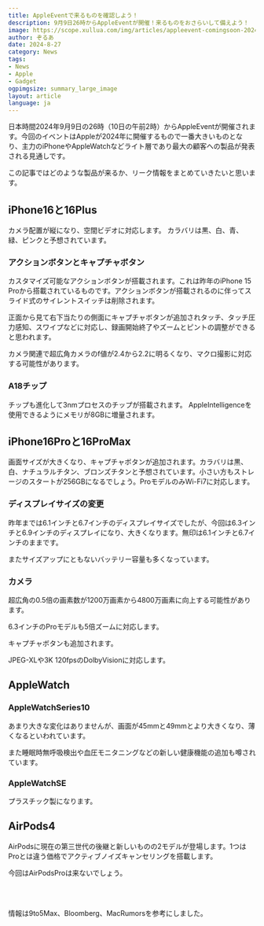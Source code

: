 ```yaml
---
title: AppleEventで来るものを確認しよう！
description: 9月9日26時からAppleEventが開催！来るものをおさらいして備えよう！
image: https://scope.xullua.com/img/articles/appleevent-comingsoon-202490909.webp
author: ぞるあ
date: 2024-8-27
category: News
tags:
- News
- Apple
- Gadget
ogpimgsize: summary_large_image
layout: article
language: ja
---
```

日本時間2024年9月9日の26時（10日の午前2時）からAppleEventが開催されます。今回のイベントはAppleが2024年に開催するもので一番大きいものとなり、主力のiPhoneやAppleWatchなどライト層であり最大の顧客への製品が発表される見通しです。

この記事ではどのような製品が来るか、リーク情報をまとめていきたいと思います。


## iPhone16と16Plus
カメラ配置が縦になり、空間ビデオに対応します。
カラバリは黒、白、青、緑、ピンクと予想されています。

### アクションボタンとキャプチャボタン
カスタマイズ可能なアクションボタンが搭載されます。これは昨年のiPhone 15 Proから搭載されているものです。アクションボタンが搭載されるのに伴ってスライド式のサイレントスイッチは削除されます。

正面から見て右下当たりの側面にキャプチャボタンが追加されタッチ、タッチ圧力感知、スワイプなどに対応し、録画開始終了やズームとピントの調整ができると思われます。

カメラ関連で超広角カメラのf値が2.4から2.2に明るくなり、マクロ撮影に対応する可能性があります。


### A18チップ
チップも進化して3nmプロセスのチップが搭載されます。
AppleIntelligenceを使用できるようにメモリが8GBに増量されます。


## iPhone16Proと16ProMax
画面サイズが大きくなり、キャプチャボタンが追加されます。カラバリは黒、白、ナチュラルチタン、ブロンズチタンと予想されています。小さい方もストレージのスタートが256GBになるでしょう。ProモデルのみWi-Fi7に対応します。

### ディスプレイサイズの変更
昨年までは6.1インチと6.7インチのディスプレイサイズでしたが、今回は6.3インチと6.9インチのディスプレイになり、大きくなります。無印は6.1インチと6.7インチのままです。

またサイズアップにともないバッテリー容量も多くなっています。

### カメラ
超広角の0.5倍の画素数が1200万画素から4800万画素に向上する可能性があります。

6.3インチのProモデルも5倍ズームに対応します。

キャプチャボタンも追加されます。

JPEG-XLや3K 120fpsのDolbyVisionに対応します。


## AppleWatch
### AppleWatchSeries10
あまり大きな変化はありませんが、画面が45mmと49mmとより大きくなり、薄くなるといわれています。

また睡眠時無呼吸検出や血圧モニタニングなどの新しい健康機能の追加も噂されています。


### AppleWatchSE
プラスチック製になります。


## AirPods4
AirPodsに現在の第三世代の後継と新しいものの2モデルが登場します。1つはProとは違う価格でアクティブノイズキャンセリングを搭載します。

今回はAirPodsProは来ないでしょう。


<br><br>

情報は9to5Max、Bloomberg、MacRumorsを参考にしました。